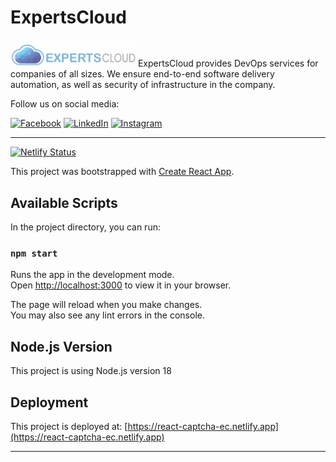 # ExpertsCloud

<img width="200px" src="public/logo.png"/>
ExpertsCloud provides DevOps services for companies of all sizes. We ensure end-to-end software delivery automation, as well as security of infrastructure in the company.

Follow us on social media:

<a href="https://www.facebook.com/Expertscloud" target="_blank"><img src="https://example.com/facebook_icon.png" alt="Facebook" width="50" height="50"></a>
<a href="https://www.linkedin.com/company/expertscloud-pvt-limited" target="_blank"><img src="https://example.com/linkedin_icon.png" alt="LinkedIn" width="50" height="50"></a>
<a href="https://www.instagram.com/lifeatexpertscloud/" target="_blank"><img src="https://example.com/instagram_icon.png" alt="Instagram" width="50" height="50"></a>

---

[![Netlify Status](https://api.netlify.com/api/v1/badges/8c49f46f-e1ed-4201-b026-a727c63be585/deploy-status)](https://app.netlify.com/sites/react-captcha-ec/deploys)

This project was bootstrapped with [Create React App](https://github.com/facebook/create-react-app).

## Available Scripts

In the project directory, you can run:

### `npm start`

Runs the app in the development mode.\
Open [http://localhost:3000](http://localhost:3000) to view it in your browser.

The page will reload when you make changes.\
You may also see any lint errors in the console.

## Node.js Version

This project is using Node.js version 18

## Deployment

This project is deployed at: [https://react-captcha-ec.netlify.app](https://react-captcha-ec.netlify.app)

---
